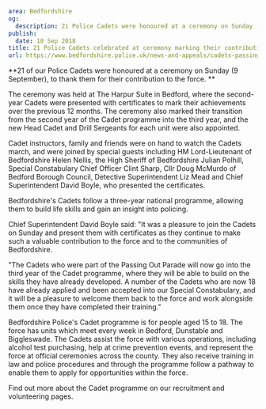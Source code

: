 ```yaml
area: Bedfordshire
og:
  description: 21 Police Cadets were honoured at a ceremony on Sunday (9 September).
publish:
  date: 10 Sep 2018
title: 21 Police Cadets celebrated at ceremony marking their contribution
url: https://www.bedfordshire.police.uk/news-and-appeals/cadets-passing-out-sept2018
```

**21 of our Police Cadets were honoured at a ceremony on Sunday (9 September), to thank them for their contribution to the force. **

The ceremony was held at The Harpur Suite in Bedford, where the second-year Cadets were presented with certificates to mark their achievements over the previous 12 months. The ceremony also marked their transition from the second year of the Cadet programme into the third year, and the new Head Cadet and Drill Sergeants for each unit were also appointed.

Cadet instructors, family and friends were on hand to watch the Cadets march, and were joined by special guests including HM Lord-Lieutenant of Bedfordshire Helen Nellis, the High Sheriff of Bedfordshire Julian Polhill, Special Constabulary Chief Officer Clint Sharp, Cllr Doug McMurdo of Bedford Borough Council, Detective Superintendent Liz Mead and Chief Superintendent David Boyle, who presented the certificates.

Bedfordshire's Cadets follow a three-year national programme, allowing them to build life skills and gain an insight into policing.

Chief Superintendent David Boyle said: "It was a pleasure to join the Cadets on Sunday and present them with certificates as they continue to make such a valuable contribution to the force and to the communities of Bedfordshire.

"The Cadets who were part of the Passing Out Parade will now go into the third year of the Cadet programme, where they will be able to build on the skills they have already developed. A number of the Cadets who are now 18 have already applied and been accepted into our Special Constabulary, and it will be a pleasure to welcome them back to the force and work alongside them once they have completed their training."

Bedfordshire Police's Cadet programme is for people aged 15 to 18. The force has units which meet every week in Bedford, Dunstable and Biggleswade. The Cadets assist the force with various operations, including alcohol test purchasing, help at crime prevention events, and represent the force at official ceremonies across the county. They also receive training in law and police procedures and through the programme follow a pathway to enable them to apply for opportunities within the force.

Find out more about the Cadet programme on our recruitment and volunteering pages.
